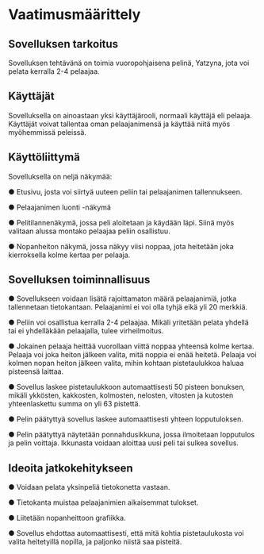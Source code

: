 <h1> Vaatimusmäärittely </h1>

<h2> Sovelluksen tarkoitus </h2>
Sovelluksen tehtävänä on toimia vuoropohjaisena pelinä, Yatzyna, jota voi pelata kerralla 2-4 pelaajaa.

<h2> Käyttäjät </h2>
Sovelluksella on ainoastaan yksi käyttäjärooli, normaali käyttäjä eli pelaaja.
Käyttäjät voivat tallentaa oman pelaajanimensä ja käyttää niitä myös myöhemmissä peleissä.

<h2> Käyttöliittymä </h2>
Sovelluksella on neljä näkymää:

● Etusivu, josta voi siirtyä uuteen peliin tai pelaajanimen tallennukseen.

● Pelaajanimen luonti -näkymä

● Pelitilannenäkymä, jossa peli aloitetaan ja käydään läpi. Siinä myös valitaan alussa montako pelaajaa peliin osallistuu.

● Nopanheiton näkymä, jossa näkyy viisi noppaa, jota heitetään joka kierroksella kolme kertaa per pelaaja.

<h2> Sovelluksen toiminnallisuus </h2>

● Sovellukseen voidaan lisätä rajoittamaton määrä pelaajanimiä, jotka tallennetaan tietokantaan. Pelaajanimi ei voi olla tyhjä eikä yli 20 merkkiä.

● Peliin voi osallistua kerralla 2-4 pelaajaa. Mikäli yritetään pelata yhdellä tai ei yhdelläkään pelaajalla, tulee virheilmoitus.

● Jokainen pelaaja heittää vuorollaan viittä noppaa yhteensä kolme kertaa. Pelaaja voi joka heiton jälkeen valita, mitä noppia ei enää heitetä. Pelaaja voi kolmen nopan heiton jälkeen valita, mihin kohtaan pistetaulukkoa haluaa pisteensä laittaa.

● Sovellus laskee pistetaulukkoon automaattisesti 50 pisteen bonuksen, mikäli ykkösten, kakkosten, kolmosten, nelosten, vitosten ja kutosten yhteenlaskettu summa on yli 63 pistettä.

● Pelin päätyttyä sovellus laskee automaattisesti yhteen lopputuloksen.

● Pelin päätyttyä näytetään ponnahdusikkuna, jossa ilmoitetaan lopputulos ja pelin voittaja. Ikkunasta voidaan aloittaa uusi peli tai sulkea sovellus.

<h2> Ideoita jatkokehitykseen </h2>

● Voidaan pelata yksinpeliä tietokonetta vastaan.

● Tietokanta muistaa pelaajanimien aikaisemmat tulokset.

● Liitetään nopanheittoon grafiikka.

● Sovellus ehdottaa automaattisesti, että mitä kohtia pistetaulukosta voi valita heitetyillä nopilla, ja paljonko niistä saa pisteitä. 
